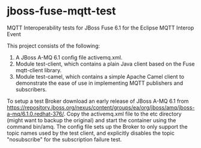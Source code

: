 jboss-fuse-mqtt-test
====================

MQTT Interoperability tests for JBoss Fuse 6.1 for the Eclipse MQTT Interop Event

This project consists of the following:

1. A JBoss A-MQ 6.1 config file activemq.xml.
2. Module test-client, which contains a plain Java client based on the Fuse mqtt-client library. 
3. Module test-camel, which contains a simple Apache Camel client to demonstrate the ease of use in implementing MQTT publishers and subscribers. 

To setup a test Broker download an early release of JBoss A-MQ 6.1 from https://repository.jboss.org/nexus/content/groups/ea/org/jboss/amq/jboss-a-mq/6.1.0.redhat-376/. Copy the activemq.xml file to the etc directory (might want to backup the original) and start the container using the command bin/amq. 
The config file sets up the Broker to only support the topic names used by the test client, and explicitly disables the topic "nosubscribe" for the subscription failure test. 
